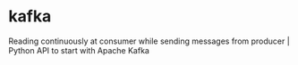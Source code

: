 # kafka
Reading continuously at consumer while sending messages from producer | Python API to start with Apache Kafka

